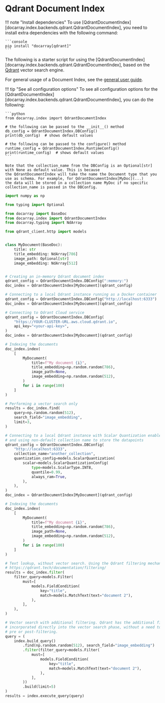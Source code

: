 # Qdrant Document Index

!!! note "Install dependencies"
    To use [QdrantDocumentIndex][docarray.index.backends.qdrant.QdrantDocumentIndex], you need to install extra dependencies with the following command:

    ```console
    pip install "docarray[qdrant]"
    ```

The following is a starter script for using the [QdrantDocumentIndex][docarray.index.backends.qdrant.QdrantDocumentIndex],
based on the [Qdrant](https://qdrant.tech/) vector search engine.

For general usage of a Document Index, see the [general user guide](./docindex.md#document-index).

!!! tip "See all configuration options"
    To see all configuration options for the [QdrantDocumentIndex][docarray.index.backends.qdrant.QdrantDocumentIndex],
    you can do the following:

    ```python
    from docarray.index import QdrantDocumentIndex

    # the following can be passed to the __init__() method
    db_config = QdrantDocumentIndex.DBConfig()
    print(db_config)  # shows default values

    # the following can be passed to the configure() method
    runtime_config = QdrantDocumentIndex.RuntimeConfig()
    print(runtime_config)  # shows default values
    ```
    
    Note that the collection_name from the DBConfig is an Optional[str] with None as default value. This is because
    the QdrantDocumentIndex will take the name the Document type that you use as schema. For example, for QdrantDocumentIndex[MyDoc](...) 
    the data will be stored in a collection name MyDoc if no specific collection_name is passed in the DBConfig.

```python
import numpy as np

from typing import Optional

from docarray import BaseDoc
from docarray.index import QdrantDocumentIndex
from docarray.typing import NdArray

from qdrant_client.http import models


class MyDocument(BaseDoc):
    title: str
    title_embedding: NdArray[786]
    image_path: Optional[str]
    image_embedding: NdArray[512]


# Creating an in-memory Qdrant document index
qdrant_config = QdrantDocumentIndex.DBConfig(":memory:")
doc_index = QdrantDocumentIndex[MyDocument](qdrant_config)

# Connecting to a local Qdrant instance running as a Docker container
qdrant_config = QdrantDocumentIndex.DBConfig("http://localhost:6333")
doc_index = QdrantDocumentIndex[MyDocument](qdrant_config)

# Connecting to Qdrant Cloud service
qdrant_config = QdrantDocumentIndex.DBConfig(
    "https://YOUR-CLUSTER-URL.aws.cloud.qdrant.io", 
    api_key="<your-api-key>",
)
doc_index = QdrantDocumentIndex[MyDocument](qdrant_config)

# Indexing the documents
doc_index.index(
    [
        MyDocument(
            title=f"My document {i}",
            title_embedding=np.random.random(786),
            image_path=None,
            image_embedding=np.random.random(512),
        )
        for i in range(100)
    ]
)

# Performing a vector search only
results = doc_index.find(
    query=np.random.random(512),
    search_field="image_embedding",
    limit=3,
)

# Connecting to a local Qdrant instance with Scalar Quantization enabled,
# and using non-default collection name to store the datapoints
qdrant_config = QdrantDocumentIndex.DBConfig(
    "http://localhost:6333",
    collection_name="another_collection",
    quantization_config=models.ScalarQuantization(
        scalar=models.ScalarQuantizationConfig(
            type=models.ScalarType.INT8,
            quantile=0.99,
            always_ram=True,
        ),
    ),
)
doc_index = QdrantDocumentIndex[MyDocument](qdrant_config)

# Indexing the documents
doc_index.index(
    [
        MyDocument(
            title=f"My document {i}",
            title_embedding=np.random.random(786),
            image_path=None,
            image_embedding=np.random.random(512),
        )
        for i in range(100)
    ]
)

# Text lookup, without vector search. Using the Qdrant filtering mechanisms:
# https://qdrant.tech/documentation/filtering/
results = doc_index.filter(
    filter_query=models.Filter(
        must=[
            models.FieldCondition(
                key="title",
                match=models.MatchText(text="document 2"),
            ),
        ],
    ),
)

# Vector search with additional filtering. Qdrant has the additional filters
# incorporated directly into the vector search phase, without a need to perform
# pre or post-filtering.
query = (
    index.build_query()
        .find(np.random.random(512), search_field="image_embedding")
        .filter(filter_query=models.Filter(
            must=[
                models.FieldCondition(
                    key="title",
                    match=models.MatchText(text="document 2"),
                ),
            ],
        ))
        .build(limit=5)
)
results = index.execute_query(query)
```
